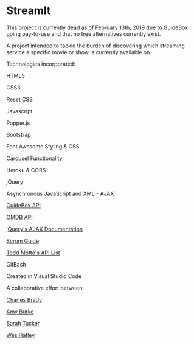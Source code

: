 # StreamIt

This project is currently dead as of February 13th, 2019 due to GuideBox going pay-to-use and that no free alternatives currently exist.

A project intended to tackle the burden of discovering which streaming service a specific movie or show is currently available on.

Technologies incorporated:

HTML5

CSS3

Reset CSS

Javascript

Popper.js

Bootstrap

Font Awesome Styling & CSS

Carousel Functionality

Heroku & CORS

jQuery

Asynchronous JavaScript and XML - AJAX

[GuideBox API](https://api.guidebox.com/)

[OMDB API](https://www.omdbapi.com/)

[jQuery's AJAX Documentation](http://api.jquery.com/jquery.ajax/)

[Scrum Guide](https://www.scrumguides.org/scrum-guide.html)

[Todd Motto's API List](https://github.com/toddmotto/public-apis)

GitBash

Created in Visual Studio Code

A collaborative effort between: 

[Charles Brady](https://github.com/charlesmbrady)

[Amy Burke](https://github.com/burkeamy)

[Sarah Tucker](https://github.com/tucksa)

[Wes Hatley](https://github.com/parallelam)
